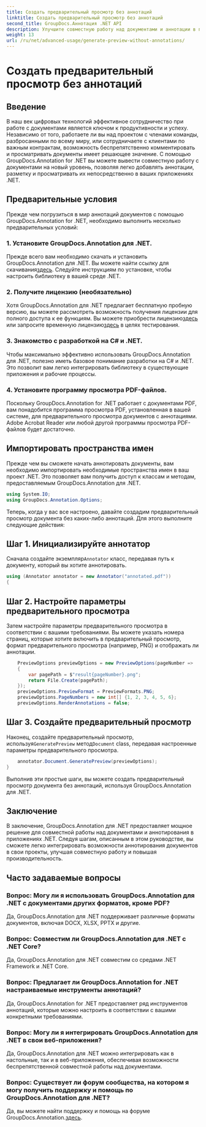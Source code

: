 ```yaml
---
title: Создать предварительный просмотр без аннотаций
linktitle: Создать предварительный просмотр без аннотаций
second_title: GroupDocs.Аннотация .NET API
description: Улучшите совместную работу над документами и аннотации в приложениях .NET с помощью GroupDocs.Annotation для .NET. Легко комментируйте, помечайте и просматривайте документы с помощью этой мощной библиотеки.
weight: 13
url: /ru/net/advanced-usage/generate-preview-without-annotations/
---
```


# Создать предварительный просмотр без аннотаций

## Введение
В наш век цифровых технологий эффективное сотрудничество при работе с документами является ключом к продуктивности и успеху. Независимо от того, работаете ли вы над проектом с членами команды, разбросанными по всему миру, или сотрудничаете с клиентами по важным контрактам, возможность беспрепятственно комментировать и просматривать документы имеет решающее значение. С помощью GroupDocs.Annotation for .NET вы можете вывести совместную работу с документами на новый уровень, позволяя легко добавлять аннотации, разметку и просматривать их непосредственно в ваших приложениях .NET.
## Предварительные условия
Прежде чем погрузиться в мир аннотаций документов с помощью GroupDocs.Annotation for .NET, необходимо выполнить несколько предварительных условий:
### 1. Установите GroupDocs.Annotation для .NET.
 Прежде всего вам необходимо скачать и установить GroupDocs.Annotation для .NET. Вы можете найти ссылку для скачивания[здесь](https://releases.groupdocs.com/annotation/net/). Следуйте инструкциям по установке, чтобы настроить библиотеку в вашей среде .NET.
### 2. Получите лицензию (необязательно)
Хотя GroupDocs.Annotation для .NET предлагает бесплатную пробную версию, вы можете рассмотреть возможность получения лицензии для полного доступа к ее функциям. Вы можете приобрести лицензию[здесь](https://purchase.groupdocs.com/buy) или запросите временную лицензию[здесь](https://purchase.groupdocs.com/temporary-license/) в целях тестирования.
### 3. Знакомство с разработкой на C# и .NET.
Чтобы максимально эффективно использовать GroupDocs.Annotation для .NET, полезно иметь базовое понимание разработки на C# и .NET. Это позволит вам легко интегрировать библиотеку в существующие приложения и рабочие процессы.
### 4. Установите программу просмотра PDF-файлов.
Поскольку GroupDocs.Annotation for .NET работает с документами PDF, вам понадобится программа просмотра PDF, установленная в вашей системе, для предварительного просмотра документов с аннотациями. Adobe Acrobat Reader или любой другой программы просмотра PDF-файлов будет достаточно.

## Импортировать пространства имен
Прежде чем вы сможете начать аннотировать документы, вам необходимо импортировать необходимые пространства имен в ваш проект .NET. Это позволяет вам получить доступ к классам и методам, предоставляемым GroupDocs.Annotation для .NET.

```csharp
using System.IO;
using GroupDocs.Annotation.Options;
```

Теперь, когда у вас все настроено, давайте создадим предварительный просмотр документа без каких-либо аннотаций. Для этого выполните следующие действия:
## Шаг 1. Инициализируйте аннотатор
 Сначала создайте экземпляр`Annotator` класс, передавая путь к документу, который вы хотите аннотировать.
```csharp
using (Annotator annotator = new Annotator("annotated.pdf"))
{
```
## Шаг 2. Настройте параметры предварительного просмотра
Затем настройте параметры предварительного просмотра в соответствии с вашими требованиями. Вы можете указать номера страниц, которые хотите включить в предварительный просмотр, формат предварительного просмотра (например, PNG) и отображать ли аннотации.
```csharp
    PreviewOptions previewOptions = new PreviewOptions(pageNumber =>
    {
        var pagePath = $"result{pageNumber}.png";
        return File.Create(pagePath);
    });
    previewOptions.PreviewFormat = PreviewFormats.PNG;
    previewOptions.PageNumbers = new int[] {1, 2, 3, 4, 5, 6};
    previewOptions.RenderAnnotations = false;
```
## Шаг 3. Создайте предварительный просмотр
 Наконец, создайте предварительный просмотр, используя`GeneratePreview` метод`Document` class, передавая настроенные параметры предварительного просмотра.
```csharp
    annotator.Document.GeneratePreview(previewOptions);
}
```
Выполнив эти простые шаги, вы можете создать предварительный просмотр документа без аннотаций, используя GroupDocs.Annotation для .NET.

## Заключение
В заключение, GroupDocs.Annotation для .NET предоставляет мощное решение для совместной работы над документами и аннотирования в приложениях .NET. Следуя шагам, описанным в этом руководстве, вы сможете легко интегрировать возможности аннотирования документов в свои проекты, улучшая совместную работу и повышая производительность.
## Часто задаваемые вопросы
### Вопрос: Могу ли я использовать GroupDocs.Annotation для .NET с документами других форматов, кроме PDF?
Да, GroupDocs.Annotation для .NET поддерживает различные форматы документов, включая DOCX, XLSX, PPTX и другие.
### Вопрос: Совместим ли GroupDocs.Annotation для .NET с .NET Core?
Да, GroupDocs.Annotation для .NET совместим со средами .NET Framework и .NET Core.
### Вопрос: Предлагает ли GroupDocs.Annotation for .NET настраиваемые инструменты аннотаций?
Да, GroupDocs.Annotation for .NET предоставляет ряд инструментов аннотаций, которые можно настроить в соответствии с вашими конкретными требованиями.
### Вопрос: Могу ли я интегрировать GroupDocs.Annotation для .NET в свои веб-приложения?
Да, GroupDocs.Annotation для .NET можно интегрировать как в настольные, так и в веб-приложения, обеспечивая возможности беспрепятственной совместной работы над документами.
### Вопрос: Существует ли форум сообщества, на котором я могу получить поддержку и помощь по GroupDocs.Annotation для .NET?
 Да, вы можете найти поддержку и помощь на форуме GroupDocs.Annotation.[здесь](https://forum.groupdocs.com/c/annotation/10).